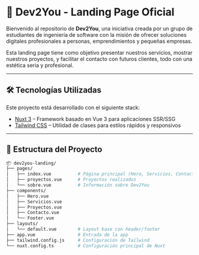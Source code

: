 # 🚀 Dev2You - Landing Page Oficial

Bienvenido al repositorio de **Dev2You**, una iniciativa creada por un grupo de estudiantes de ingeniería de software con la misión de ofrecer soluciones digitales profesionales a personas, emprendimientos y pequeñas empresas.

Esta landing page tiene como objetivo presentar nuestros servicios, mostrar nuestros proyectos, y facilitar el contacto con futuros clientes, todo con una estética seria y profesional.

---

## 🛠️ Tecnologías Utilizadas

Este proyecto está desarrollado con el siguiente stack:

- [Nuxt 3](https://nuxt.com/) – Framework basado en Vue 3 para aplicaciones SSR/SSG
- [Tailwind CSS](https://tailwindcss.com/) – Utilidad de clases para estilos rápidos y responsivos

---

## 📁 Estructura del Proyecto

```bash
📦 dev2you-landing/
├── pages/
│   ├── index.vue          # Página principal (Hero, Servicios, Contacto)
│   ├── proyectos.vue      # Proyectos realizados
│   └── sobre.vue          # Información sobre Dev2You
├── components/
│   ├── Hero.vue
│   ├── Servicios.vue
│   ├── Proyectos.vue
│   ├── Contacto.vue
│   └── Footer.vue
├── layouts/
│   └── default.vue        # Layout base con header/footer
├── app.vue                # Entrada de la app
├── tailwind.config.js     # Configuración de Tailwind
└── nuxt.config.ts         # Configuración principal de Nuxt
